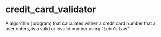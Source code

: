 # credit_card_validator
A algorithm (program) that calculates wither a credit card number that a user enters, is a valid or invalid number using "Luhn's Law".
